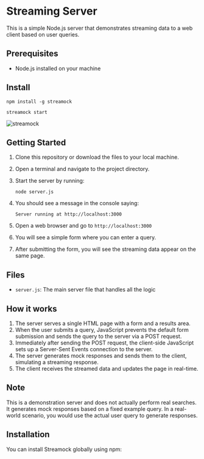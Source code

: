 # Streaming Server

This is a simple Node.js server that demonstrates streaming data to a web client based on user queries.

## Prerequisites

- Node.js installed on your machine

## Install

```
npm install -g streamock

streamock start

```

![streamock](https://github.com/user-attachments/assets/4a2ce079-5fa2-4adf-b11c-7be9d2aaf22e)



## Getting Started

1. Clone this repository or download the files to your local machine.

2. Open a terminal and navigate to the project directory.

3. Start the server by running:
   ```
   node server.js
   ```

4. You should see a message in the console saying:
   ```
   Server running at http://localhost:3000
   ```

5. Open a web browser and go to `http://localhost:3000`

6. You will see a simple form where you can enter a query.

7. After submitting the form, you will see the streaming data appear on the same page.

## Files

- `server.js`: The main server file that handles all the logic

## How it works

1. The server serves a single HTML page with a form and a results area.
2. When the user submits a query, JavaScript prevents the default form submission and sends the query to the server via a POST request.
3. Immediately after sending the POST request, the client-side JavaScript sets up a Server-Sent Events connection to the server.
4. The server generates mock responses and sends them to the client, simulating a streaming response.
5. The client receives the streamed data and updates the page in real-time.

## Note

This is a demonstration server and does not actually perform real searches. It generates mock responses based on a fixed example query. In a real-world scenario, you would use the actual user query to generate responses.

## Installation

You can install Streamock globally using npm:
